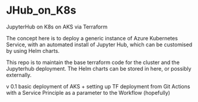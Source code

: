 # JHub_on_K8s
JupyterHub on K8s on AKS via Terraform

The concept here is to deploy a generic instance of Azure Kubernetes Service, with an automated install of Jupyter Hub, which can be customised by using Helm charts. 

This repo is to maintain the base terraform code for the cluster and the Jupyterhub deployment. The Helm charts can be stored in here, or possibly externally.

v 0.1 basic deployment of AKS + setting up TF deployment from Git Actions with a Service Principle as a parameter to the Workflow (hopefully)
